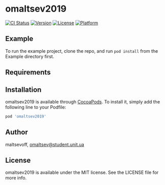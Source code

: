 # omaltsev2019

[![CI Status](https://img.shields.io/travis/maltsevoff/omaltsev2019.svg?style=flat)](https://travis-ci.org/maltsevoff/omaltsev2019)
[![Version](https://img.shields.io/cocoapods/v/omaltsev2019.svg?style=flat)](https://cocoapods.org/pods/omaltsev2019)
[![License](https://img.shields.io/cocoapods/l/omaltsev2019.svg?style=flat)](https://cocoapods.org/pods/omaltsev2019)
[![Platform](https://img.shields.io/cocoapods/p/omaltsev2019.svg?style=flat)](https://cocoapods.org/pods/omaltsev2019)

## Example

To run the example project, clone the repo, and run `pod install` from the Example directory first.

## Requirements

## Installation

omaltsev2019 is available through [CocoaPods](https://cocoapods.org). To install
it, simply add the following line to your Podfile:

```ruby
pod 'omaltsev2019'
```

## Author

maltsevoff, omaltsev@student.unit.ua

## License

omaltsev2019 is available under the MIT license. See the LICENSE file for more info.
